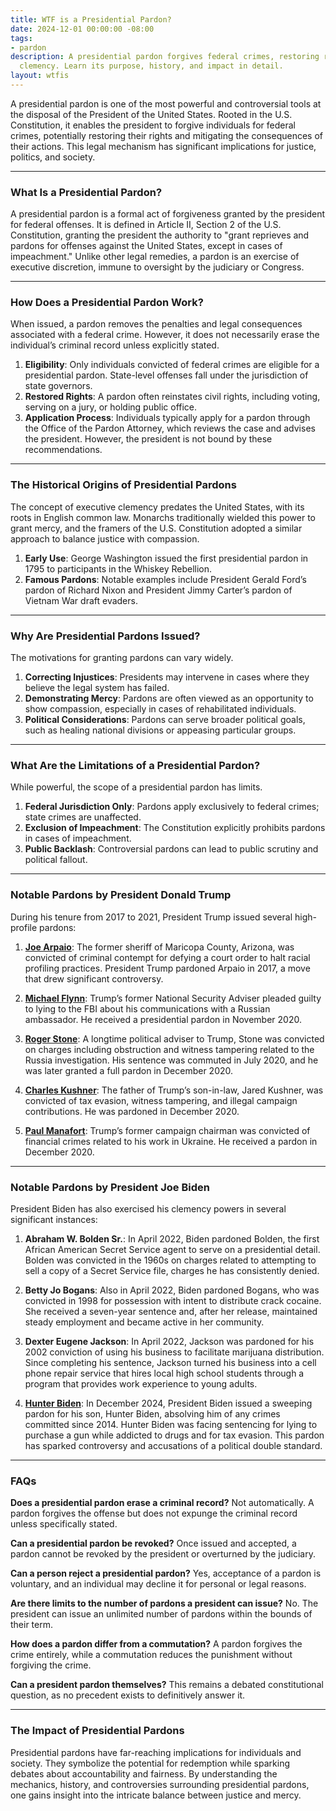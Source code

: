 ```yaml
---
title: WTF is a Presidential Pardon?
date: 2024-12-01 00:00:00 -08:00
tags:
- pardon
description: A presidential pardon forgives federal crimes, restoring rights and offering
  clemency. Learn its purpose, history, and impact in detail.
layout: wtfis
---
```


A presidential pardon is one of the most powerful and controversial tools at the disposal of the President of the United States. Rooted in the U.S. Constitution, it enables the president to forgive individuals for federal crimes, potentially restoring their rights and mitigating the consequences of their actions. This legal mechanism has significant implications for justice, politics, and society.

---

### **What Is a Presidential Pardon?**  

A presidential pardon is a formal act of forgiveness granted by the president for federal offenses. It is defined in Article II, Section 2 of the U.S. Constitution, granting the president the authority to "grant reprieves and pardons for offenses against the United States, except in cases of impeachment." Unlike other legal remedies, a pardon is an exercise of executive discretion, immune to oversight by the judiciary or Congress.

---

### **How Does a Presidential Pardon Work?**  

When issued, a pardon removes the penalties and legal consequences associated with a federal crime. However, it does not necessarily erase the individual’s criminal record unless explicitly stated.  
1. **Eligibility**: Only individuals convicted of federal crimes are eligible for a presidential pardon. State-level offenses fall under the jurisdiction of state governors.  
2. **Restored Rights**: A pardon often reinstates civil rights, including voting, serving on a jury, or holding public office.  
3. **Application Process**: Individuals typically apply for a pardon through the Office of the Pardon Attorney, which reviews the case and advises the president. However, the president is not bound by these recommendations.  

---

### **The Historical Origins of Presidential Pardons**  

The concept of executive clemency predates the United States, with its roots in English common law. Monarchs traditionally wielded this power to grant mercy, and the framers of the U.S. Constitution adopted a similar approach to balance justice with compassion.  
1. **Early Use**: George Washington issued the first presidential pardon in 1795 to participants in the Whiskey Rebellion.  
2. **Famous Pardons**: Notable examples include President Gerald Ford’s pardon of Richard Nixon and President Jimmy Carter’s pardon of Vietnam War draft evaders.  

---

### **Why Are Presidential Pardons Issued?**  

The motivations for granting pardons can vary widely.  
1. **Correcting Injustices**: Presidents may intervene in cases where they believe the legal system has failed.  
2. **Demonstrating Mercy**: Pardons are often viewed as an opportunity to show compassion, especially in cases of rehabilitated individuals.  
3. **Political Considerations**: Pardons can serve broader political goals, such as healing national divisions or appeasing particular groups.  

---

### **What Are the Limitations of a Presidential Pardon?**  

While powerful, the scope of a presidential pardon has limits.  
1. **Federal Jurisdiction Only**: Pardons apply exclusively to federal crimes; state crimes are unaffected.  
2. **Exclusion of Impeachment**: The Constitution explicitly prohibits pardons in cases of impeachment.  
3. **Public Backlash**: Controversial pardons can lead to public scrutiny and political fallout.  

---

### **Notable Pardons by President Donald Trump**  

During his tenure from 2017 to 2021, President Trump issued several high-profile pardons:

1. **[Joe Arpaio](https://whatthefuckjusthappenedtoday.com/2017/08/28/day-221/#8-trump-pardoned-former-sheriff-joe)**: The former sheriff of Maricopa County, Arizona, was convicted of criminal contempt for defying a court order to halt racial profiling practices. President Trump pardoned Arpaio in 2017, a move that drew significant controversy.  

2. **[Michael Flynn](https://whatthefuckjusthappenedtoday.com/2020/11/25/day-1406/#1-trump-pardoned-michael-flynn-his-f)**: Trump’s former National Security Adviser pleaded guilty to lying to the FBI about his communications with a Russian ambassador. He received a presidential pardon in November 2020.  

3. **[Roger Stone](https://whatthefuckjusthappenedtoday.com/2020/12/29/day-1440/#5-trump-issued-26-new-pardons-includ)**: A longtime political adviser to Trump, Stone was convicted on charges including obstruction and witness tampering related to the Russia investigation. His sentence was commuted in July 2020, and he was later granted a full pardon in December 2020.  

4. **[Charles Kushner](https://whatthefuckjusthappenedtoday.com/2020/12/29/day-1440/#5-trump-issued-26-new-pardons-includ)**: The father of Trump’s son-in-law, Jared Kushner, was convicted of tax evasion, witness tampering, and illegal campaign contributions. He was pardoned in December 2020.  

5. **[Paul Manafort](https://whatthefuckjusthappenedtoday.com/2020/12/29/day-1440/#5-trump-issued-26-new-pardons-includ)**: Trump’s former campaign chairman was convicted of financial crimes related to his work in Ukraine. He received a pardon in December 2020.  

---

### **Notable Pardons by President Joe Biden**  

President Biden has also exercised his clemency powers in several significant instances:

1. **Abraham W. Bolden Sr.**:  In April 2022, Biden pardoned Bolden, the first African American Secret Service agent to serve on a presidential detail. Bolden was convicted in the 1960s on charges related to attempting to sell a copy of a Secret Service file, charges he has consistently denied.  

2. **Betty Jo Bogans**: Also in April 2022, Biden pardoned Bogans, who was convicted in 1998 for possession with intent to distribute crack cocaine. She received a seven-year sentence and, after her release, maintained steady employment and became active in her community.  

3. **Dexter Eugene Jackson**: In April 2022, Jackson was pardoned for his 2002 conviction of using his business to facilitate marijuana distribution. Since completing his sentence, Jackson turned his business into a cell phone repair service that hires local high school students through a program that provides work experience to young adults.  

4. **[Hunter Biden](https://whatthefuckjusthappenedtoday.com/2024/12/02/day-1413/#1-biden-issued-a-%E2%80%9Cfull-and-unconditi)**: In December 2024, President Biden issued a sweeping pardon for his son, Hunter Biden, absolving him of any crimes committed since 2014. Hunter Biden was facing sentencing for lying to purchase a gun while addicted to drugs and for tax evasion. This pardon has sparked controversy and accusations of a political double standard.  

---

### **FAQs**  

**Does a presidential pardon erase a criminal record?** Not automatically. A pardon forgives the offense but does not expunge the criminal record unless specifically stated.  

**Can a presidential pardon be revoked?** Once issued and accepted, a pardon cannot be revoked by the president or overturned by the judiciary.  

**Can a person reject a presidential pardon?** Yes, acceptance of a pardon is voluntary, and an individual may decline it for personal or legal reasons.  

**Are there limits to the number of pardons a president can issue?** No. The president can issue an unlimited number of pardons within the bounds of their term.  

**How does a pardon differ from a commutation?** A pardon forgives the crime entirely, while a commutation reduces the punishment without forgiving the crime.  

**Can a president pardon themselves?** This remains a debated constitutional question, as no precedent exists to definitively answer it.  

---

### **The Impact of Presidential Pardons**  

Presidential pardons have far-reaching implications for individuals and society. They symbolize the potential for redemption while sparking debates about accountability and fairness. By understanding the mechanics, history, and controversies surrounding presidential pardons, one gains insight into the intricate balance between justice and mercy.  
